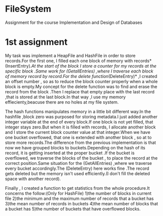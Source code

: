 # FileSystem
Assignment for the course  Implementation and Design of Databases

# 1st assignment

My task was implement a HeapFile and HashFile in order to store records.For the first one, I filled each one block of memory with records*(InsertEntry)*.At the start of the block I store a counter for my records at the specific block .Same work for *(GetallEntries)* ,where I traverse each block of memory record by record.For the delete function*(DeleteEntry)* ,I created an offset number , so as to reduce the block counter properly when a whole block is empty.My concept for the delete function was to find and erase the record from the block .Then I replace that empty place with the last record ,that is stored at the last block.In that way ,I use my memory effiecienty,beacuse there are no holes at my file system.

The hash functions manipulates memory in a little bit different way.In the hashfile ,block zero was purposed for storing metadata.I just added another integer variable at the end of every block.If one block is not yet filled, that integer stays zero.But when it is filled with records, I allocate another block and I store the current block counter value at that integer.When we have one bucket overflowed, that one is extended with another block , so at to store more records.The difference from the previous implementation is that now we have grouped blocks to buckets.Depending on the hash of its record, it is getting inserted at the proper bucket .If the bucket is overflowed, we traverse the blocks of the bucket , to place the record at the correct position.Same situation for the (GetAllEntries) ,where we traverse every bucket accordingly.The (DeleteEntry) here works fine .The record gets deleted but the memory isn't used efficiently.(I don't fill the deleted space with another record).

Finally , I created a function to get statistics from the whole procedure.It concerns the follow:(Only for HashFile)
1)the number of blocks in current file
2)the minimum and the maximum number of records that a bucket has
3)the mean number of records in buckets
4)the mean number of blocks that a bucket has
5)the number of buckets that have overflowed blocks.
